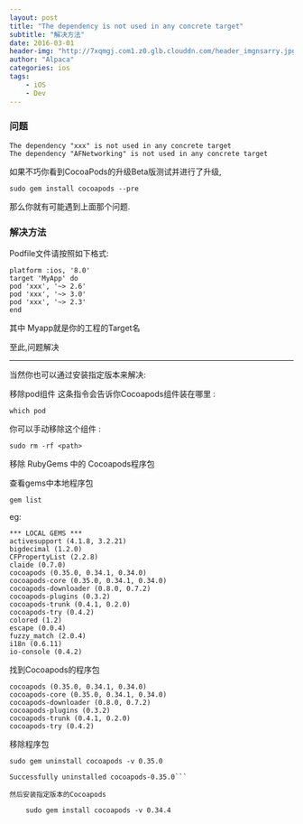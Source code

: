 ```yaml
---
layout: post
title: "The dependency is not used in any concrete target"
subtitle: "解决方法"
date: 2016-03-01
header-img: "http://7xqmgj.com1.z0.glb.clouddn.com/header_imgnsarry.jpg"
author: "Alpaca"
categories: ios
tags:
    - iOS
    - Dev
---
```

### 问题

	The dependency "xxx" is not used in any concrete target
	The dependency "AFNetworking" is not used in any concrete target

如果不巧你看到CocoaPods的升级Beta版测试并进行了升级,

	sudo gem install cocoapods --pre
	
那么你就有可能遇到上面那个问题.

### 解决方法

Podfile文件请按照如下格式:

	platform :ios, '8.0'
	target 'MyApp' do
	pod 'xxx', '~> 2.6'
	pod 'xxx', '~> 3.0'
	pod 'xxx', '~> 2.3'
	end
	
其中 Myapp就是你的工程的Target名

至此,问题解决
<hr>

当然你也可以通过安装指定版本来解决:

移除pod组件
这条指令会告诉你Cocoapods组件装在哪里 :

	which pod
	
你可以手动移除这个组件 :

	sudo rm -rf <path>
	
移除 RubyGems 中的 Cocoapods程序包

查看gems中本地程序包

	gem list
	
eg:

	*** LOCAL GEMS ***
	activesupport (4.1.8, 3.2.21)
	bigdecimal (1.2.0)
	CFPropertyList (2.2.8)
	claide (0.7.0)
	cocoapods (0.35.0, 0.34.1, 0.34.0)
	cocoapods-core (0.35.0, 0.34.1, 0.34.0)
	cocoapods-downloader (0.8.0, 0.7.2)
	cocoapods-plugins (0.3.2)
	cocoapods-trunk (0.4.1, 0.2.0)
	cocoapods-try (0.4.2)
	colored (1.2)
	escape (0.0.4)
	fuzzy_match (2.0.4)
	i18n (0.6.11)
	io-console (0.4.2)

找到Cocoapods的程序包

	cocoapods (0.35.0, 0.34.1, 0.34.0)
	cocoapods-core (0.35.0, 0.34.1, 0.34.0)
	cocoapods-downloader (0.8.0, 0.7.2)
	cocoapods-plugins (0.3.2)
	cocoapods-trunk (0.4.1, 0.2.0)
	cocoapods-try (0.4.2)

移除程序包

	sudo gem uninstall cocoapods -v 0.35.0
	
```	
Successfully uninstalled cocoapods-0.35.0```

然后安装指定版本的Cocoapods

	sudo gem install cocoapods -v 0.34.4